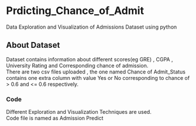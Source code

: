 # Prdicting_Chance_of_Admit
Data Exploration and Visualization of Admissions Dataset using python
## About Dataset
Dataset contains information about different scores(eg GRE) , CGPA , University Rating and Corresponding chance of admission.<br>
There are two csv files uploaded , the one named Chance of Admit_Status contains one extra column with value Yes or No corresponding to chance of > 0.6 and <= 0.6 respectively.<br>
### Code
Different Exploration and Visualization Techniques are used.<br>
Code file is named as Admission Predict

